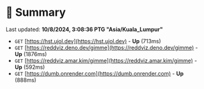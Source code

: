 # 📖 Summary
Last updated: **10/8/2024, 3:08:36 PTG "Asia/Kuala_Lumpur"**

- `GET` [https://hst.ujol.dev](https://hst.ujol.dev) - **Up** (713ms)
- `GET` [https://reddviz.deno.dev/gimme](https://reddviz.deno.dev/gimme) - **Up** (1876ms)
- `GET` [https://reddviz.amar.kim/gimme](https://reddviz.amar.kim/gimme) - **Up** (592ms)
- `GET` [https://dumb.onrender.com](https://dumb.onrender.com) - **Up** (888ms)
